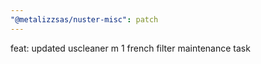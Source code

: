 ```yaml
---
"@metalizzsas/nuster-misc": patch
---
```


feat: updated uscleaner m 1 french filter maintenance task
